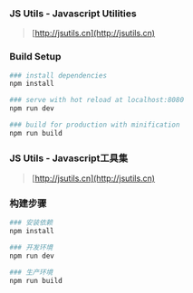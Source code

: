 ### JS Utils - Javascript Utilities

> [http://jsutils.cn](http://jsutils.cn)

### Build Setup

``` bash
### install dependencies
npm install

### serve with hot reload at localhost:8080
npm run dev

### build for production with minification
npm run build
```

### JS Utils - Javascript工具集

> [http://jsutils.cn](http://jsutils.cn)

### 构建步骤

``` bash
### 安装依赖
npm install

### 开发环境
npm run dev

### 生产环境
npm run build
```
